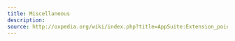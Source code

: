 ```yaml
---
title: Miscellaneous
description:  
source: http://oxpedia.org/wiki/index.php?title=AppSuite:Extension_points_for_miscellaneous
---
```

